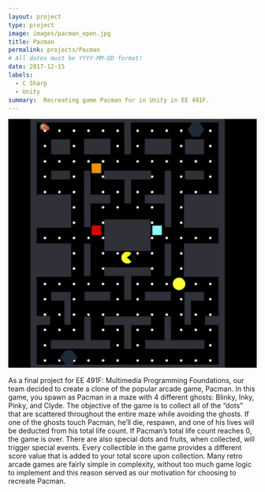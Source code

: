 ```yaml
---
layout: project
type: project
image: images/pacman_open.jpg
title: Pacman
permalink: projects/Pacman
# All dates must be YYYY-MM-DD format!
date: 2017-12-15
labels:
  - C Sharp
  - Unity
summary:  Recreating game Pacman for in Unity in EE 491F.
---
```

<div class="ui small rounded images">
  <img class="ui image" src="../images/pacman.jpg">
</div>


  As a final project for EE 491F: Multimedia Programming Foundations, our team decided to create a clone of the popular arcade game, Pacman.  In this game, you spawn as Pacman in a maze with 4 different ghosts: Blinky, Inky, Pinky, and Clyde.  The objective of the game is to collect all of the “dots” that are scattered throughout the entire maze while avoiding the ghosts.  If one of the ghosts touch Pacman, he’ll die, respawn, and one of his lives will be deducted from his total life count.  If Pacman’s total life count reaches 0, the game is over.  There are also special dots and fruits, when collected, will trigger special events. Every collectible in the game provides a different score value that is added to your total score upon collection.  Many retro arcade games are fairly simple in complexity, without too much game logic to implement and this reason served as our motivation for choosing to recreate Pacman.
